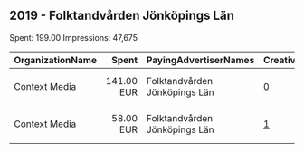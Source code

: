 ## 2019 - Folktandvården Jönköpings Län 
Spent: 199.00
Impressions: 47,675

|OrganizationName|Spent|PayingAdvertiserNames|CreativeUrls|Impressions|Genders|AgeBrackets|CountryCodes|BillingAddresses|CandidateBallotInformation|
|:---|---:|:---|:---|---:|:---|:---|:---|:---|:---|
|Context Media|141.00 EUR|Folktandvården Jönköpings Län|[0](https://www.snap.com/political-ads/asset/8d2c4d16ee470a78f06b8e30e076d8e8bc62241fa60dc562a69876ec952199ad?mediaType=mp4)|30,696||23-24|sweden|"Västra Norrlandsgatan 7 ,UMEÅ,90327,SE"||
|Context Media|58.00 EUR|Folktandvården Jönköpings Län|[1](https://www.snap.com/political-ads/asset/372bea76a81da0fb7e87cf4af155bfab0a32aa97ed70600ae6f996bd2fb32182?mediaType=mp4)|16,979||23-24|sweden|"Västra Norrlandsgatan 7 ,UMEÅ,90327,SE"||
